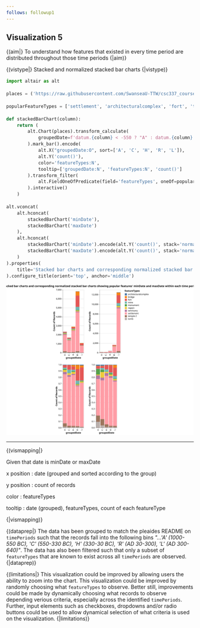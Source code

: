 ```yaml
---
follows: followup1
---
```


## Visualization 5

{(aim|}
To understand how features that existed in every time period are distributed throughout those time periods
{|aim)}

{(vistype|}
Stacked and normalized stacked bar charts
{|vistype)}

```python
import altair as alt

places = ('https://raw.githubusercontent.com/SwanseaU-TTW/csc337_coursework1/master/pleiades-places-latest.csv')

popularFeatureTypes = ['settlement', 'architecturalcomplex', 'fort', 'temple-2', 'bridge', 'mine', 'monument', 'region', 'tomb', 'sanctuary']

def stackedBarChart(column):
    return (
        alt.Chart(places).transform_calculate(
            groupedDate=f'datum.{column} < -550 ? "A" : datum.{column} < -330 ? "C" : datum.{column} < -30 ? "H" : datum.{column} < 300 ? "R" : "L"'
        ).mark_bar().encode(
            alt.X("groupedDate:O", sort=['A', 'C', 'H', 'R', 'L']),
            alt.Y('count()'),
            color='featureTypes:N',
            tooltip=['groupedDate:N', 'featureTypes:N', 'count()']
        ).transform_filter(
            alt.FieldOneOfPredicate(field='featureTypes', oneOf=popularFeatureTypes),
        ).interactive()
    )

alt.vconcat(
    alt.hconcat(
        stackedBarChart('minDate'),
        stackedBarChart('maxDate')
    ),
    alt.hconcat(
        stackedBarChart('minDate').encode(alt.Y('count()', stack='normalize')),
        stackedBarChart('maxDate').encode(alt.Y('count()', stack='normalize'))
    )
).properties(
    title='Stacked bar charts and corresponding normalized stacked bar charts showing popular features\' minDate and maxDate within each time period'
).configure_title(orient='top', anchor='middle')
```

![](https://raw.githubusercontent.com/David24E/CSCM37CW1/92d3d7db436152e42acdb6d490a4be97bb2a399e/finalVis.svg)

---

{(vismapping|}

Given that date is minDate or maxDate

x position
: date (grouped and sorted according to the group)

y position
: count of records

color
: featureTypes

tooltip
: date (grouped), featureTypes, count of each featureType

{|vismapping)}

{(dataprep|}
The data has been grouped to match the pleaides README on `timePeriods` such that the records fall into the following bins _"...'A' (1000-550 BC), 'C' (550-330 BC), 'H' (330-30 BC), 'R' (AD 30-300), 'L' (AD 300-640)"_. The data has also been filtered such that only a subset of `featureTypes` that are known to exist across all `timePeriods` are observed.
{|dataprep)}

{(limitations|}
This visualization could be improved by allowing users the ability to zoom into the chart. This visualization could be improved by randomly choosing what `featureTypes` to observe. Better still, improvements could be made by dynamically choosing what records to observe depending verious criteria, especially across the identified `timePeriods`. Further, input elements such as checkboxes, dropdowns and/or radio buttons could be used to allow dynamical selection of what criteria is used on the visualization.
{|limitations)}
